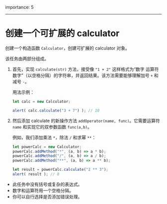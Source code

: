 importance: 5

---

# 创建一个可扩展的 calculator

创建一个构造函数 `Calculator`，创建可扩展的 calculator 对象。

该任务由两部分组成。

1. 首先，实现 `calculate(str)` 方法，接受像 `"1 + 2"` 这样格式为“数字 运算符 数字”（以空格分隔）的字符串，并返回结果。该方法需要能够理解加号 `+` 和减号 `-`。

    用法示例：

    ```js
    let calc = new Calculator;

    alert( calc.calculate("3 + 7") ); // 10
    ```
2. 然后添加 calculate 的新操作方法 `addOperator(name, func)`。它需要运算符 `name` 和实现它的双参数函数 `func(a,b)`。

    例如，我们添加乘法 `*`，除法 `/` 和求幂 `**`：

    ```js
    let powerCalc = new Calculator;
    powerCalc.addMethod("*", (a, b) => a * b);
    powerCalc.addMethod("/", (a, b) => a / b);
    powerCalc.addMethod("**", (a, b) => a ** b);

    let result = powerCalc.calculate("2 ** 3");
    alert( result ); // 8
    ```

- 此任务中没有括号或复杂的表达式。
- 数字和运算符用一个空格分隔。
- 你可以自行选择是否添加错误处理。
